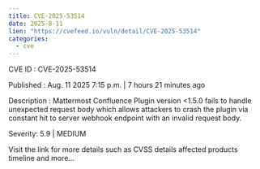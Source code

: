 ```yaml
--- 
title: CVE-2025-53514
date: 2025-8-11
lien: "https://cvefeed.io/vuln/detail/CVE-2025-53514"
categories:
  - cve
---
```


CVE ID : CVE-2025-53514

Published :  Aug. 11
2025
7:15 p.m. | 7 hours
21 minutes ago

Description : Mattermost Confluence Plugin version <1.5.0 fails to handle unexpected request body which allows attackers to crash the plugin via constant hit to server webhook endpoint with an invalid request body.

Severity: 5.9 | MEDIUM

Visit the link for more details
such as CVSS details
affected products
timeline
and more...
